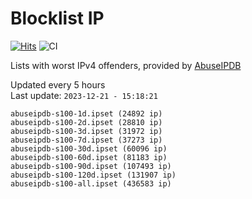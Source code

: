 # Blocklist IP

[![Hits](https://hits.seeyoufarm.com/api/count/incr/badge.svg?url=https%3A%2F%2Fgithub.com%2Fborestad%2Fblocklist-ip%2F&count_bg=%2379C83D&title_bg=%23555555&icon=&icon_color=%23E7E7E7&title=hits&edge_flat=false)](https://hits.seeyoufarm.com)  ![CI](https://img.shields.io/github/workflow/status/borestad/blocklist-ip/CI?style=flat-square)

Lists with worst IPv4 offenders, provided by [AbuseIPDB](https://www.abuseipdb.com/)

<!-- FOOTER-PLACEHOLDER -->
Updated every 5 hours<br>
Last update: `2023-12-21 - 15:18:21`
```
abuseipdb-s100-1d.ipset (24892 ip)
abuseipdb-s100-2d.ipset (28810 ip)
abuseipdb-s100-3d.ipset (31972 ip)
abuseipdb-s100-7d.ipset (37273 ip)
abuseipdb-s100-30d.ipset (60096 ip)
abuseipdb-s100-60d.ipset (81183 ip)
abuseipdb-s100-90d.ipset (107493 ip)
abuseipdb-s100-120d.ipset (131907 ip)
abuseipdb-s100-all.ipset (436583 ip)
```
